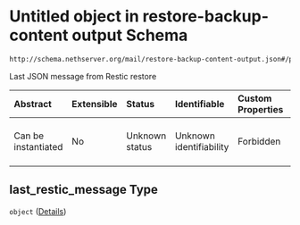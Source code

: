 # Untitled object in restore-backup-content output Schema

```txt
http://schema.nethserver.org/mail/restore-backup-content-output.json#/properties/last_restic_message
```

Last JSON message from Restic restore

| Abstract            | Extensible | Status         | Identifiable            | Custom Properties | Additional Properties | Access Restrictions | Defined In                                                                                             |
| :------------------ | :--------- | :------------- | :---------------------- | :---------------- | :-------------------- | :------------------ | :----------------------------------------------------------------------------------------------------- |
| Can be instantiated | No         | Unknown status | Unknown identifiability | Forbidden         | Allowed               | none                | [restore-backup-content-output.json\*](mail/restore-backup-content-output.json "open original schema") |

## last\_restic\_message Type

`object` ([Details](restore-backup-content-output-properties-last_restic_message.md))
